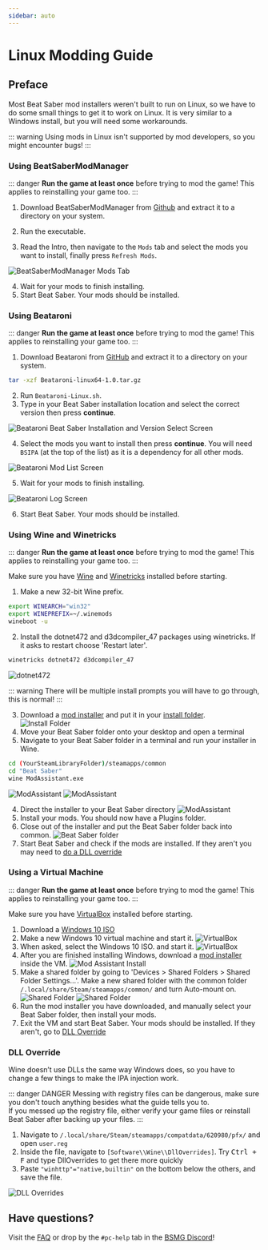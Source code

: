 ```yaml
---
sidebar: auto
---
```


# Linux Modding Guide

## Preface
Most Beat Saber mod installers weren't built to run on Linux, so we have to do some small things to get it to work on Linux.
It is very similar to a Windows install, but you will need some workarounds.

::: warning
Using mods in Linux isn't supported by mod developers, so you might encounter bugs!
:::

### Using BeatSaberModManager
::: danger
**Run the game at least once** before trying to mod the game! This applies to reinstalling your game too.
:::

1. Download BeatSaberModManager from [Github](https://github.com/affederaffe/BeatSaberModManager/releases) and
extract it to a directory on your system.

2. Run the executable.
3. Read the Intro, then navigate to the `Mods` tab and select the mods you want to install, finally press `Refresh Mods`.

![BeatSaberModManager Mods Tab](~@images/beginners-guide/beatsabermodmanager.png)

4. Wait for your mods to finish installing.
5. Start Beat Saber. Your mods should be installed.

### Using Beataroni
::: danger
**Run the game at least once** before trying to mod the game! This applies to reinstalling your game too.
:::

1. Download Beataroni from [GitHub](https://github.com/geefr/beatsaber-linux-goodies/releases) and
extract it to a directory on your system.

```sh
tar -xzf Beataroni-linux64-1.0.tar.gz
```

2. Run `Beataroni-Linux.sh`.
3. Type in your Beat Saber installation location and select the correct version then press **continue**.

![Beataroni Beat Saber Installation and Version Select Screen](~@images/modding/beataroni-start.png)

4. Select the mods you want to install then press **continue**. You will need `BSIPA` (at the top of the list)
as it is a dependency for all other mods.

![Beataroni Mod List Screen](~@images/modding/beataroni-mod-list.png)

5. Wait for your mods to finish installing.

![Beataroni Log Screen](~@images/modding/beataroni-end.png)

6. Start Beat Saber. Your mods should be installed.

### Using Wine and Winetricks
::: danger
**Run the game at least once** before trying to mod the game! This applies to reinstalling your game too.
:::

Make sure you have [Wine](https://wiki.winehq.org/Download) and [Winetricks](https://github.com/Winetricks/winetricks/blob/master/README.md)
installed before starting.

1. Make a new 32-bit Wine prefix.

```bash
export WINEARCH="win32"
export WINEPREFIX=~/.winemods
wineboot -u
```

2. Install the dotnet472 and d3dcompiler_47 packages using winetricks. If it asks to restart choose 'Restart later'.

```bash
winetricks dotnet472 d3dcompiler_47
```

![dotnet472](https://i.imgur.com/r62nmZW.png)

::: warning
There will be multiple install prompts you will have to go through, this is normal!
:::

3. Download a [mod installer](/pc-modding.md#installers) and put it in your [install folder](/faq/install-folder.md).
  <br/>![Install Folder](https://i.imgur.com/uKKugXk.png)
4. Move your Beat Saber folder onto your desktop and open a terminal
5. Navigate to your Beat Saber folder in a terminal and run your installer in Wine.

```sh
cd (YourSteamLibraryFolder)/steamapps/common
cd "Beat Saber"
wine ModAssistant.exe
```

![ModAssistant](https://i.imgur.com/OrUJY9N.png)
![ModAssistant](https://i.imgur.com/SXtOKwg.png)

4. Direct the installer to your Beat Saber directory
![ModAssistant](https://i.imgur.com/2JV9bMm.png)
5. Install your mods. You should now have a Plugins folder.
6. Close out of the installer and put the Beat Saber folder back into common.
![Beat Saber folder](https://i.imgur.com/CjYdMNw.png)
7. Start Beat Saber and check if the mods are installed. If they aren't you may need to [do a DLL override](#dll-override)

### Using a Virtual Machine
::: danger
**Run the game at least once** before trying to mod the game! This applies to reinstalling your game too.
:::

Make sure you have [VirtualBox](https://www.virtualbox.org/wiki/Linux_Downloads) installed before starting.

1. Download a [Windows 10 ISO](https://www.microsoft.com/en-us/software-download/windows10ISO)
2. Make a new Windows 10 virtual machine and start it.
![VirtualBox](https://i.imgur.com/HJMwMSr.png)
3. When asked, select the Windows 10 ISO. and start it.
![VirtualBox](https://i.imgur.com/af0ikmV.png)
4. After you are finished installing Windows, download a [mod installer](/beginners-guide.md#installers) inside the VM.
![Mod Assistant Install](https://i.imgur.com/juZzw1j.png)
5. Make a shared folder by going to 'Devices > Shared Folders > Shared Folder Settings...'.
Make a new shared folder with the common folder `/.local/share/Steam/steamapps/common/` and turn Auto-mount on.
![Shared Folder](https://i.imgur.com/FoV8BE3.png)
![Shared Folder](https://i.imgur.com/rcpnROc.png)
6. Run the mod installer you have downloaded, and manually select your Beat Saber folder, then install your mods.
7. Exit the VM and start Beat Saber. Your mods should be installed. If they aren't, go to [DLL Override](./linux.md#dll-override)

### DLL Override
Wine doesn’t use DLLs the same way Windows does, so you have to change a few things to make the IPA injection work.

::: danger DANGER
Messing with registry files can be dangerous, make sure you don't touch anything besides what the guide tells you to.  
If you messed up the registry file, either verify your game files or reinstall Beat Saber after backing up your files.
:::

1. Navigate to `/.local/share/Steam/steamapps/compatdata/620980/pfx/` and open `user.reg`
2. Inside the file, navigate to `[Software\\Wine\\DllOverrides]`. Try <kbd>Ctrl + F</kbd> and type DllOverrides
  to get there more quickly
3. Paste `"winhttp"="native,builtin"` on the bottom below the others, and save the file.

![DLL Overrides](https://i.imgur.com/dgemtef.png "DLL Overrides")

## Have questions?
Visit the [FAQ](/faq/) or drop by the `#pc-help` tab in the [BSMG Discord](https://discord.gg/beatsabermods)!
